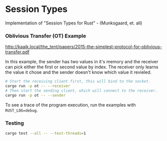 # Session Types

Implementation of "Session Types for Rust" - (Munksgaard, et. all)

### Oblivious Transfer (OT) Example

http://kaaik.local/the_tent/papers/2015-the-simplest-protocol-for-oblivious-transfer.pdf

In this example, the sender has two values in it's memory and the receiver can
pick either the first or second value by index. The receiver only learns the
value it chose and the sender doesn't know which value it revieled.

```sh
# Start the receiving client first, this will bind to the socket.
cargo run -p ot -- --receiver
# Then start the sending client, which will connect to the receiver.
cargo run -p ot -- --sender
```

To see a trace of the program execution, run the examples with
`RUST_LOG=debug`.

### Testing

```sh
cargo test --all -- --test-threads=1
```

